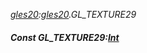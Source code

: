_[gles20](../../modules/gles20/gles20-module.md):[gles20](../../modules/gles20/gles20-module.md).GL\_TEXTURE29_
##### Const GL\_TEXTURE29:[Int](../../modules/wonkey/wonkey-types-int.md)

